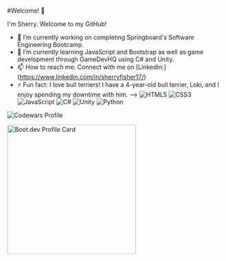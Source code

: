 #Welcome! 👋

I'm Sherry. Welcome to my GitHub! 

- 🔭 I’m currently working on completing Springboard's Software Engineering Bootcamp. 
- 🌱 I’m currently learning JavaScript and Bootstrap as well as game development through GameDevHQ using C# and Unity. 
- 📫 How to reach me: Connect with me on [LinkedIn:] (https://www.linkedin.com/in/sherryfisher17/)
- ⚡ Fun fact: I love bull terriers! I have a 4-year-old bull terrier, Loki, and I enjoy spending my downtime with him. 
-->
![HTML5](https://img.shields.io/badge/html5-%23E34F26.svg?style=for-the-badge&logo=html5&logoColor=white)
![CSS3](https://img.shields.io/badge/css3-%231572B6.svg?style=for-the-badge&logo=css3&logoColor=white)
![JavaScript](https://img.shields.io/badge/javascript-%23323330.svg?style=for-the-badge&logo=javascript&logoColor=%23F7DF1E)
![C#](https://img.shields.io/badge/c%23-%23239120.svg?style=for-the-badge&logo=csharp&logoColor=white)
![Unity](https://img.shields.io/badge/unity-%23000000.svg?style=for-the-badge&logo=unity&logoColor=white)
![Python](https://img.shields.io/badge/python-3670A0?style=for-the-badge&logo=python&logoColor=ffdd54)
<div>

<p><img src="https://www.codewars.com/users/SurfMonkey17/badges/small" alt="Codewars Profile" </p>
<p><img src="https://api.boot.dev/v1/users/public/47c7e358-2bb7-4c79-a888-2d5ba26e1f99/thumbnail" width="300px" alt="Boot.dev Profile Card" >
</p>
</div>
